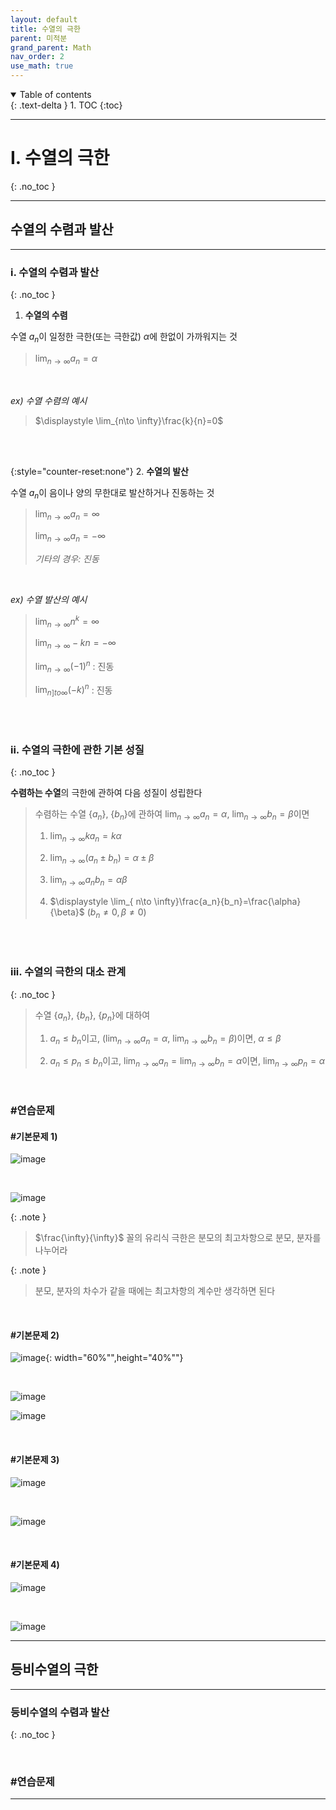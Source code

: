 ```yaml
---
layout: default
title: 수열의 극한
parent: 미적분
grand_parent: Math
nav_order: 2
use_math: true
---
```


<details open markdown="block">
  <summary>
    Table of contents
  </summary>
  {: .text-delta }
1. TOC
{:toc}
</details>

---

# I. 수열의 극한
{: .no_toc }

---

## 수열의 수렴과 발산

---

### i. 수열의 수렴과 발산
{: .no_toc }

1. **수열의 수렴**

수열 $a_n$이 일정한 극한(또는 극한값) $\alpha$에 한없이 가까워지는 것

> $\displaystyle \lim_{ n\to \infty}a_n = \alpha$


<br/>

_ex) 수열 수렴의 예시_

> $\displaystyle \lim_{n\to \infty}\frac{k}{n}=0$

<br/><br/>

{:style="counter-reset:none"}
2. **수열의 발산**

수열 $a_n$이 음이나 양의 무한대로 발산하거나 진동하는 것

> $\displaystyle \lim_{ n\to \infty}a_n = \infty$
>
> $\displaystyle \lim_{ n\to \infty}a_n = -\infty$
>
> _기타의 경우: 진동_

<br/>

_ex) 수열 발산의 예시_

> $\displaystyle \lim_{ n\to \infty}n^k=\infty$
>
> $\displaystyle \lim_{ n\to \infty}-kn=-\infty$
>
> $\displaystyle \lim_{ n\to \infty}(-1)^n$ : 진동
>
> $\displaystyle \lim_{ n]to \infty}(-k)^n$ : 진동

<br/><br/>


### ii. 수열의 극한에 관한 기본 성질
{: .no_toc }

**수렴하는 수열**의 극한에 관하여 다음 성질이 성립한다

> 수렴하는 수열 {$a_n$}, {$b_n$}에 관하여 $\displaystyle \lim_{ n\to \infty}a_n= \alpha$, $\displaystyle \lim_{ n\to \infty}b_n= \beta$이면
>
> 1. $\displaystyle \lim_{ n\to \infty}ka_n = k\alpha$
>
> 2. $\displaystyle \lim_{ n\to \infty}(a_n \pm b_n)=\alpha \pm \beta$
>
> 3. $\displaystyle \lim_{ n \to \infty}a_nb_n= \alpha\beta$
>
> 4. $\displaystyle \lim_{ n\to \infty}\frac{a_n}{b_n}=\frac{\alpha}{\beta}$ $(b_n \neq 0, \beta \neq 0)$

<br/><br/>


### iii. 수열의 극한의 대소 관계
{: .no_toc }

> 수열 {$a_n$}, {$b_n$}, {$p_n$}에 대하여
>
> 1. $a_n \leq b_n$이고, ($\displaystyle \lim_{ n\to \infty}a_n=\alpha$, $\displaystyle \lim_{ n\to \infty}b_n=\beta$)이면, $\alpha \leq \beta$
>
> 2. $a_n \leq p_n \leq b_n$이고, $\displaystyle \lim_{ n\to \infty}a_n=\lim_{n \to \infty}b_n=\alpha$이면, $\displaystyle \lim_{ n\to \infty}p_n=\alpha$

<br/>

### #연습문제

#### #기본문제 1)

![image](https://github.com/JGoo99/java-project/assets/126454114/540629fd-10ab-4473-bf6a-b64850eefa9e)

<br/>

![image](https://github.com/JGoo99/java-project/assets/126454114/da079a43-21fd-4087-81b1-f018ee83f207)

{: .note }
> $\frac{\infty}{\infty}$ 꼴의 유리식 극한은 분모의 최고차항으로 분모, 분자를 나누어라

{: .note }
> 분모, 분자의 차수가 같을 때에는 최고차항의 계수만 생각하면 된다

<br/>

#### #기본문제 2)

![image](https://github.com/JGoo99/java-project/assets/126454114/b23ae088-a92f-4d3f-b601-823405bbf63f){: width="60%"",height="40%""}

<br/>

![image](https://github.com/JGoo99/java-project/assets/126454114/20348985-bcf8-48b3-ba1e-ae7516cb6878)

![image](https://github.com/JGoo99/java-project/assets/126454114/6e9ef8e5-f61a-4da3-a675-99cc27ffe17e)

<br/>

#### #기본문제 3)

![image](https://github.com/JGoo99/java-project/assets/126454114/233fd094-3dfa-4a89-94a4-82fe8f7f17d0)

<br/>

![image](https://github.com/JGoo99/java-project/assets/126454114/bce805e3-48fc-42d3-baf0-8871fa126971)


<br/>

#### #기본문제 4)

![image](https://github.com/JGoo99/java-project/assets/126454114/f316eaa3-79a2-467f-9ff5-4824b85d0c95)

<br/>

![image](https://github.com/JGoo99/java-project/assets/126454114/a2c588e5-9b5b-4b33-8cd2-86a3def8bade)

---

## 등비수열의 극한

---

### 등비수열의 수렴과 발산
{: .no_toc }



<br/>

### #연습문제

---
